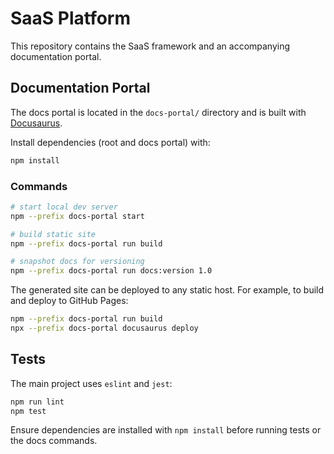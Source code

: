 # SaaS Platform

This repository contains the SaaS framework and an accompanying documentation portal.

## Documentation Portal

The docs portal is located in the `docs-portal/` directory and is built with [Docusaurus](https://docusaurus.io/).

Install dependencies (root and docs portal) with:

```bash
npm install
```

### Commands

```bash
# start local dev server
npm --prefix docs-portal start

# build static site
npm --prefix docs-portal run build

# snapshot docs for versioning
npm --prefix docs-portal run docs:version 1.0
```

The generated site can be deployed to any static host. For example, to build and deploy to GitHub Pages:

```bash
npm --prefix docs-portal run build
npx --prefix docs-portal docusaurus deploy
```

## Tests

The main project uses `eslint` and `jest`:

```bash
npm run lint
npm test
```

Ensure dependencies are installed with `npm install` before running tests or the docs commands.
